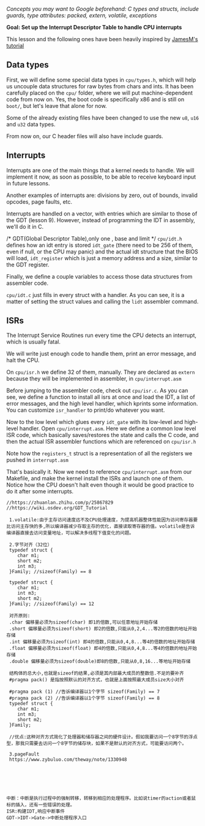 *Concepts you may want to Google beforehand: C types and structs, include guards, type attributes: packed, extern, volatile, exceptions*

**Goal: Set up the Interrupt Descriptor Table to handle CPU interrupts**

This lesson and the following ones have been heavily inspired
by [JamesM's tutorial](https://web.archive.org/web/20160412174753/http://www.jamesmolloy.co.uk/tutorial_html/index.html)

Data types
----------
First, we will define some special data types in `cpu/types.h`,
which will help us uncouple data structures for raw bytes from chars and ints.
It has been carefully placed on the `cpu/` folder, where we will
put machine-dependent code from now on. Yes, the boot code
is specifically x86 and is still on `boot/`, but let's leave
that alone for now.

Some of the already existing files have been changed to use
the new `u8`, `u16` and `u32` data types.

From now on, our C header files will also have include guards.


Interrupts
----------
Interrupts are one of the main things that a kernel needs to 
handle. We will implement it now, as soon as possible, to be able
to receive keyboard input in future lessons.

Another examples of interrupts are: divisions by zero, out of bounds,
invalid opcodes, page faults, etc.

Interrupts are handled on a vector, with entries which are
similar to those of the GDT (lesson 9). However, instead of
programming the IDT in assembly, we'll do it in C.

/*
GDT(Global Descriptor Table),only one , base and limit
*/
`cpu/idt.h` defines how an idt entry is stored `idt_gate` (there need to be
256 of them, even if null, or the CPU may panic) and the actual
idt structure that the BIOS will load, `idt_register` which is 
just a memory address and a size, similar to the GDT register.

Finally, we define a couple variables to access those data structures
from assembler code.

`cpu/idt.c` just fills in every struct with a handler. 
As you can see, it is a matter
of setting the struct values and calling the `lidt` assembler command.


ISRs
----

The Interrupt Service Routines run every time the CPU detects an 
interrupt, which is usually fatal. 

We will write just enough code to handle them, print an error message,
and halt the CPU.

On `cpu/isr.h` we define 32 of them, manually. They are declared as
`extern` because they will be implemented in assembler, in `cpu/interrupt.asm`

Before jumping to the assembler code, check out `cpu/isr.c`. As you can see,
we define a function to install all isrs at once and load the IDT, a list of error
messages, and the high level handler, which kprints some information. You
can customize `isr_handler` to print/do whatever you want.

Now to the low level which glues every `idt_gate` with its low-level and
high-level handler. Open `cpu/interrupt.asm`. Here we define a common
low level ISR code, which basically saves/restores the state and calls
the C code, and then the actual ISR assembler functions which are referenced
on `cpu/isr.h`

Note how the `registers_t` struct is a representation of all the registers
we pushed in `interrupt.asm`

That's basically it. Now we need to reference `cpu/interrupt.asm` from our
Makefile, and make the kernel install the ISRs and launch one of them.
Notice how the CPU doesn't halt even though it would be good practice
to do it after some interrupts.


~~~~~~~~~~~~~~~~~~~~~~~~~~~~~~~~~~~~~~~~~~~~~~~~~~~~~~~~~~~~~~~~~~~~~~~~~~~~~~~~~~~~~~~~~~~~~~~~~~~~~~~~~~~~~~~~~~~
//https://zhuanlan.zhihu.com/p/25867829
//https://wiki.osdev.org/GDT_Tutorial

 1.volatile:由于主存访问速度远不及CPU处理速度，为提高机器整体性能因为访问寄存器要比访问主存快的多,所以编译器减少存取主存的优化，直接读取寄存器的值。volatile是告诉编译器直接去访问变量地址，可以解决多线程下值变化的问题。

 2.字节对齐（32位）
 typedef struct {
    char m1;
    short m2;
    int m3;
 }Family; //sizeof(Family) == 8

 typedef struct {
    char m1;
    int m3;
    short m2;
 }Family; //sizeof(Family) == 12

 对齐原则:
 .char 偏移量必须为sizeof(char) 即1的倍数,可以任意地址开始存储
 .short 偏移量必须为sizeof(short) 即2的倍数,只能从0,2,4...等2的倍数的地址开始存储
 .int 偏移量必须为sizeof(int) 即4的倍数,只能从0,4,8...等4的倍数的地址开始存储
 .float 偏移量必须为sizeof(float) 即4的倍数,只能从0,4,8...等4的倍数的地址开始存储
 .double 偏移量必须为sizeof(double)即8的倍数,只能从0,8,16...等地址开始存储

 结构体的总大小,也就是sizeof的结果,必须是其内部最大成员的整数倍.不足的要补齐
 #pragma pack() 是指按照默认的对齐方式，也就是上面按照最大成员size大小对齐

 #pragma pack (1) //告诉编译器以1个字节 sizeof(Family) == 7
 #pragma pack (2) //告诉编译器以1个字节 sizeof(Family) == 8
 typedef struct {
    char m1;
    int m3;
    short m2;
 }Family; 

 //优点:这种对齐方式简化了处理器和储存器之间的硬件设计。假如我要访问一个8字节的浮点型，那我只需要去访问一个8字节的储存块，如果不是默认的对齐方式，可能要访问两个。

 3.pageFault
 https://www.zybuluo.com/theway/note/1330948






中断：中断是执行过程中的强制转移，转移到相应的处理程序。比如说timer的action或者鼠标的插入，还有一些错误的处理。
ISR:构建IDT,响应中断事件
GDT->IDT->Gate->中断处理程序入口



